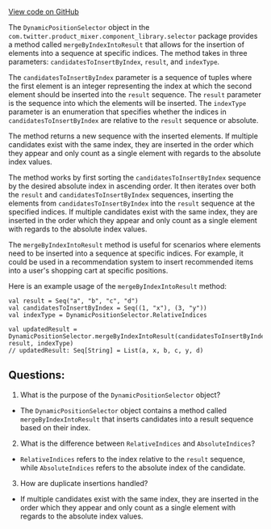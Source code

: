 [View code on GitHub](https://github.com/misbahsy/the-algorithm/product-mixer/component-library/src/main/scala/com/twitter/product_mixer/component_library/selector/DynamicPositionSelector.scala)

The `DynamicPositionSelector` object in the `com.twitter.product_mixer.component_library.selector` package provides a method called `mergeByIndexIntoResult` that allows for the insertion of elements into a sequence at specific indices. The method takes in three parameters: `candidatesToInsertByIndex`, `result`, and `indexType`. 

The `candidatesToInsertByIndex` parameter is a sequence of tuples where the first element is an integer representing the index at which the second element should be inserted into the `result` sequence. The `result` parameter is the sequence into which the elements will be inserted. The `indexType` parameter is an enumeration that specifies whether the indices in `candidatesToInsertByIndex` are relative to the `result` sequence or absolute. 

The method returns a new sequence with the inserted elements. If multiple candidates exist with the same index, they are inserted in the order which they appear and only count as a single element with regards to the absolute index values. 

The method works by first sorting the `candidatesToInsertByIndex` sequence by the desired absolute index in ascending order. It then iterates over both the `result` and `candidatesToInsertByIndex` sequences, inserting the elements from `candidatesToInsertByIndex` into the `result` sequence at the specified indices. If multiple candidates exist with the same index, they are inserted in the order which they appear and only count as a single element with regards to the absolute index values. 

The `mergeByIndexIntoResult` method is useful for scenarios where elements need to be inserted into a sequence at specific indices. For example, it could be used in a recommendation system to insert recommended items into a user's shopping cart at specific positions. 

Here is an example usage of the `mergeByIndexIntoResult` method:

```
val result = Seq("a", "b", "c", "d")
val candidatesToInsertByIndex = Seq((1, "x"), (3, "y"))
val indexType = DynamicPositionSelector.RelativeIndices

val updatedResult = DynamicPositionSelector.mergeByIndexIntoResult(candidatesToInsertByIndex, result, indexType)
// updatedResult: Seq[String] = List(a, x, b, c, y, d)
```
## Questions: 
 1. What is the purpose of the `DynamicPositionSelector` object?
- The `DynamicPositionSelector` object contains a method called `mergeByIndexIntoResult` that inserts candidates into a result sequence based on their index.

2. What is the difference between `RelativeIndices` and `AbsoluteIndices`?
- `RelativeIndices` refers to the index relative to the `result` sequence, while `AbsoluteIndices` refers to the absolute index of the candidate.

3. How are duplicate insertions handled?
- If multiple candidates exist with the same index, they are inserted in the order which they appear and only count as a single element with regards to the absolute index values.
